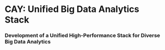 # CAY: Unified Big Data Analytics Stack

### Development of a Unified High-Performance Stack for Diverse Big Data Analytics